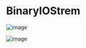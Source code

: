 # BinaryIOStrem
![image](https://github.com/hijackjo/BinaryIOStrem/assets/46513183/d7f160f6-45ac-4436-b0aa-141be9b61a81)

![image](https://github.com/hijackjo/BinaryIOStrem/assets/46513183/260debfd-1bf4-4496-ae0c-f828f56bff5b)
